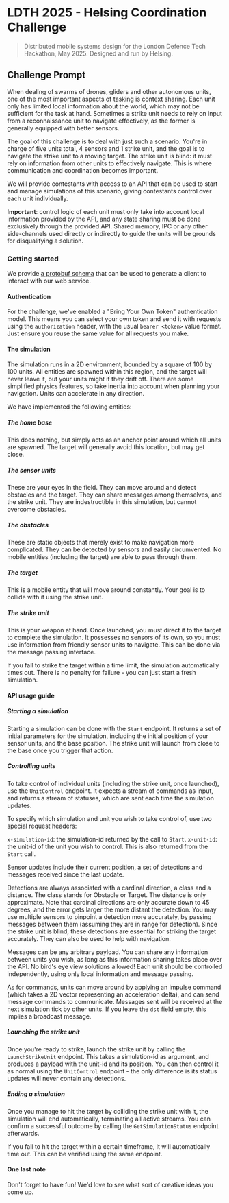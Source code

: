 # LDTH 2025 - Helsing Coordination Challenge

> Distributed mobile systems design for the London Defence Tech Hackathon, May
> 2025. Designed and run by Helsing.

## Challenge Prompt

When dealing of swarms of drones, gliders and other autonomous units, one
of the most important aspects of tasking is context sharing. Each unit only
has limited local information about the world, which may not be sufficient
for the task at hand. Sometimes a strike unit needs to rely on input from a
reconnaissance unit to navigate effectively, as the former is generally equipped
with better sensors.

The goal of this challenge is to deal with just such a scenario. You're in
charge of five units total, 4 sensors and 1 strike unit, and the goal is to
navigate the strike unit to a moving target. The strike unit is blind: it must
rely on information from other units to effectively navigate. This is where
communication and coordination becomes important.

We will provide contestants with access to an API that can be used to start and
manage simulations of this scenario, giving contestants control over each unit
individually.

**Important**: control logic of each unit must only take into account local
information provided by the API, and any state sharing must be done exclusively
through the provided API. Shared memory, IPC or any other side-channels used
directly or indirectly to guide the units will be grounds for disqualifying
a solution.

### Getting started

We provide [a protobuf schema] that can be used to generate a client to interact
with our web service.

#### Authentication

For the challenge, we've enabled a "Bring Your Own Token" authentication model.
This means you can select your own token and send it with requests using the
`authorization` header, with the usual `bearer <token>` value format. Just
ensure you reuse the same value for all requests you make.

#### The simulation

The simulation runs in a 2D environment, bounded by a square of 100 by 100
units. All entities are spawned within this region, and the target will never
leave it, but your units might if they drift off. There are some simplified
physics features, so take inertia into account when planning your navigation.
Units can accelerate in any direction.

We have implemented the following entities:

##### The home base

This does nothing, but simply acts as an anchor point around which all units
are spawned. The target will generally avoid this location, but may get close.

##### The sensor units

These are your eyes in the field. They can move around and detect obstacles and
the target. They can share messages among themselves, and the strike unit. They
are indestructible in this simulation, but cannot overcome obstacles.

##### The obstacles

These are static objects that merely exist to make navigation more complicated.
They can be detected by sensors and easily circumvented. No mobile entities
(including the target) are able to pass through them.

##### The target

This is a mobile entity that will move around constantly. Your goal is to collide
with it using the strike unit.

##### The strike unit

This is your weapon at hand. Once launched, you must direct it to the target
to complete the simulation. It possesses no sensors of its own, so you must use
information from friendly sensor units to navigate. This can be done via the
message passing interface.

If you fail to strike the target within a time limit, the simulation
automatically times out. There is no penalty for failure - you can just start a
fresh simulation.

#### API usage guide

##### Starting a simulation

Starting a simulation can be done with the `Start` endpoint. It returns a
set of initial parameters for the simulation, including the initial position
of your sensor units, and the base position. The strike unit will launch
from close to the base once you trigger that action.

##### Controlling units

To take control of individual units (including the strike unit, once launched),
use the `UnitControl` endpoint. It expects a stream of commands as input, and
returns a stream of statuses, which are sent each time the simulation updates.

To specify which simulation and unit you wish to take control of, use two special
request headers:

`x-simulation-id`: the simulation-id returned by the call to `Start`.
`x-unit-id`: the unit-id of the unit you wish to control. This is also returned
from the `Start` call.

Sensor updates include their current position, a set of detections and messages
received since the last update.

Detections are always associated with a cardinal direction, a class and
a distance. The class stands for Obstacle or Target. The distance is only
approximate. Note that cardinal directions are only accurate down to 45 degrees,
and the error gets larger the more distant the detection. You may use multiple
sensors to pinpoint a detection more accurately, by passing messages between
them (assuming they are in range for detection). Since the strike unit is blind,
these detections are essential for striking the target accurately. They can also
be used to help with navigation.

Messages can be any arbitrary payload. You can share any information between units
you wish, as long as this information sharing takes place over the API. No bird's
eye view solutions allowed! Each unit should be controlled independently, using only
local information and message passing.

As for commands, units can move around by applying an impulse command (which takes
a 2D vector representing an acceleration delta), and can send message commands to
communicate. Messages sent will be received at the next simulation tick by other
units. If you leave the `dst` field empty, this implies a broadcast message.

##### Launching the strike unit

Once you're ready to strike, launch the strike unit by calling the
`LaunchStrikeUnit` endpoint. This takes a simulation-id as argument, and
produces a payload with the unit-id and its position. You can then control it
as normal using the `UnitControl` endpoint - the only difference is its status
updates will never contain any detections.

##### Ending a simulation

Once you manage to hit the target by colliding the strike unit with it, the
simulation will end automatically, terminating all active streams. You can
confirm a successful outcome by calling the `GetSimulationStatus` endpoint
afterwards.

If you fail to hit the target within a certain timeframe, it will automatically
time out. This can be verified using the same endpoint.

#### One last note

Don't forget to have fun! We'd love to see what sort of creative ideas you come up.


[a protobuf schema]: ./simulation.proto

